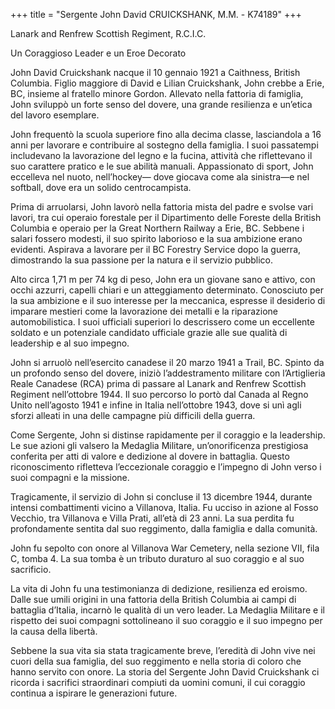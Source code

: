 +++
title = "Sergente John David CRUICKSHANK, M.M. - K74189"
+++

Lanark and Renfrew Scottish Regiment, R.C.I.C.

Un Coraggioso Leader e un Eroe Decorato

John David Cruickshank nacque il 10 gennaio 1921 a Caithness, British Columbia. Figlio maggiore di David e Lilian Cruickshank, John crebbe a Erie, BC, insieme al fratello minore Gordon. Allevato nella fattoria di famiglia, John sviluppò un forte senso del dovere, una grande resilienza e un’etica del lavoro esemplare.

John frequentò la scuola superiore fino alla decima classe, lasciandola a 16 anni per lavorare e contribuire al sostegno della famiglia. I suoi passatempi includevano la lavorazione del legno e la fucina, attività che riflettevano il suo carattere pratico e le sue abilità manuali. 
Appassionato di sport, John eccelleva nel nuoto, nell’hockey— dove giocava come ala sinistra—e nel softball, dove era un solido centrocampista.

Prima di arruolarsi, John lavorò nella fattoria mista del padre e svolse vari lavori, tra cui operaio forestale per il Dipartimento delle Foreste della British Columbia e operaio per la Great Northern Railway a Erie, BC. Sebbene i salari fossero modesti, il suo spirito laborioso e la sua ambizione erano evidenti. Aspirava a lavorare per il BC Forestry Service dopo la guerra, dimostrando la sua passione per la natura e il servizio pubblico.

Alto circa 1,71 m per 74 kg di peso, John era un giovane sano e attivo, con occhi azzurri, capelli chiari e un atteggiamento determinato. Conosciuto per la sua ambizione e il suo interesse per la meccanica, espresse il desiderio di imparare mestieri come la lavorazione dei metalli e la riparazione automobilistica. I suoi ufficiali superiori lo descrissero come un eccellente soldato e un potenziale candidato ufficiale grazie alle sue qualità di leadership e al suo impegno.

John si arruolò nell’esercito canadese il 20 marzo 1941 a Trail, BC. 
Spinto da un profondo senso del dovere, iniziò l’addestramento militare con l’Artiglieria Reale Canadese (RCA) prima di passare al Lanark and Renfrew Scottish Regiment nell’ottobre 1944. Il suo percorso lo portò dal Canada al Regno Unito nell’agosto 1941 e infine in Italia nell’ottobre 1943, dove si unì agli sforzi alleati in una delle campagne più difficili della guerra.

Come Sergente, John si distinse rapidamente per il coraggio e la leadership. Le sue azioni gli valsero la Medaglia Militare, un’onorificenza prestigiosa conferita per atti di valore e dedizione al dovere in battaglia. Questo riconoscimento rifletteva l’eccezionale coraggio e l’impegno di John verso i suoi compagni e la missione.

Tragicamente, il servizio di John si concluse il 13 dicembre 1944, durante intensi combattimenti vicino a Villanova, Italia. Fu ucciso in azione al Fosso Vecchio, tra Villanova e Villa Prati, all’età di 23 anni. 
La sua perdita fu profondamente sentita dal suo reggimento, dalla famiglia e dalla comunità.

John fu sepolto con onore al Villanova War Cemetery, nella sezione VII, fila C, tomba 4. La sua tomba è un tributo duraturo al suo coraggio e al suo sacrificio.

La vita di John fu una testimonianza di dedizione, resilienza ed eroismo. Dalle sue umili origini in una fattoria della British Columbia ai campi di battaglia d’Italia, incarnò le qualità di un vero leader. 
La Medaglia Militare e il rispetto dei suoi compagni sottolineano il suo coraggio e il suo impegno per la causa della libertà.

Sebbene la sua vita sia stata tragicamente breve, l’eredità di John vive nei cuori della sua famiglia, del suo reggimento e nella storia di coloro che hanno servito con onore. 
La storia del Sergente John David Cruickshank ci ricorda i sacrifici straordinari compiuti da uomini comuni, il cui coraggio continua a ispirare le generazioni future.

